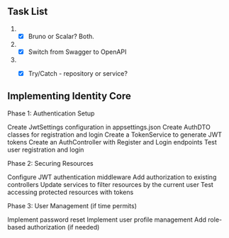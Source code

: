 ## Task List
1. - [X] Bruno or Scalar? Both.
2. - [X] Switch from Swagger to OpenAPI
2. - [X] Try/Catch - repository or service?




## Implementing Identity Core
Phase 1: Authentication Setup

Create JwtSettings configuration in appsettings.json
Create AuthDTO classes for registration and login
Create a TokenService to generate JWT tokens
Create an AuthController with Register and Login endpoints
Test user registration and login

Phase 2: Securing Resources

Configure JWT authentication middleware
Add authorization to existing controllers
Update services to filter resources by the current user
Test accessing protected resources with tokens

Phase 3: User Management (if time permits)

Implement password reset
Implement user profile management
Add role-based authorization (if needed)


